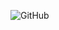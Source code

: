 ![GitHub](https://github-readme-stats.vercel.app/api/top-langs/?username=rmunozgonzalo&layout=compact&count_private=true)
 
